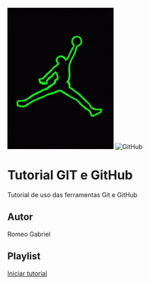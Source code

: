![](https://github.com/romeogabriel2/gitegithub/blob/main/jordan.gif)
![GitHub](https://img.shields.io/github/license/romeogabriel2/gitegithub?style=for-the-badge)
# Tutorial GIT e GitHub
Tutorial de uso das ferramentas Git e GitHub 
## Autor
Romeo Gabriel     
## Playlist
[Iniciar tutorial](https://joseassis.com.br/cursos/gitegithub.html)
